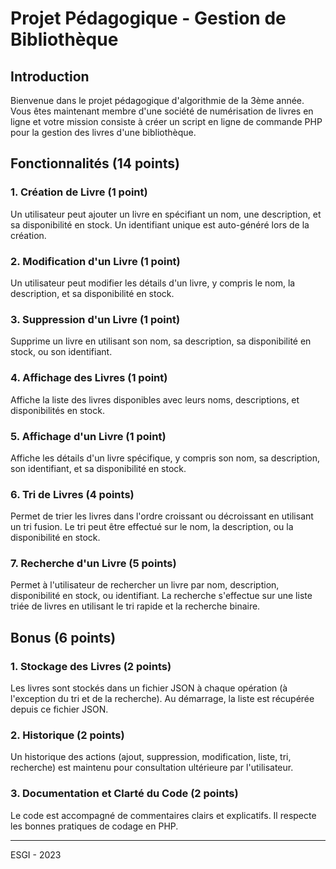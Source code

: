 # Projet Pédagogique - Gestion de Bibliothèque

## Introduction

Bienvenue dans le projet pédagogique d'algorithmie de la 3ème année. Vous êtes maintenant membre d'une société de numérisation de livres en ligne et votre mission consiste à créer un script en ligne de commande PHP pour la gestion des livres d'une bibliothèque.

## Fonctionnalités (14 points)

### 1. Création de Livre (1 point)

Un utilisateur peut ajouter un livre en spécifiant un nom, une description, et sa disponibilité en stock. Un identifiant unique est auto-généré lors de la création.

### 2. Modification d'un Livre (1 point)

Un utilisateur peut modifier les détails d'un livre, y compris le nom, la description, et sa disponibilité en stock.

### 3. Suppression d'un Livre (1 point)

Supprime un livre en utilisant son nom, sa description, sa disponibilité en stock, ou son identifiant.

### 4. Affichage des Livres (1 point)

Affiche la liste des livres disponibles avec leurs noms, descriptions, et disponibilités en stock.

### 5. Affichage d'un Livre (1 point)

Affiche les détails d'un livre spécifique, y compris son nom, sa description, son identifiant, et sa disponibilité en stock.

### 6. Tri de Livres (4 points)

Permet de trier les livres dans l'ordre croissant ou décroissant en utilisant un tri fusion. Le tri peut être effectué sur le nom, la description, ou la disponibilité en stock.

### 7. Recherche d'un Livre (5 points)

Permet à l'utilisateur de rechercher un livre par nom, description, disponibilité en stock, ou identifiant. La recherche s'effectue sur une liste triée de livres en utilisant le tri rapide et la recherche binaire.

## Bonus (6 points)

### 1. Stockage des Livres (2 points)

Les livres sont stockés dans un fichier JSON à chaque opération (à l'exception du tri et de la recherche). Au démarrage, la liste est récupérée depuis ce fichier JSON.

### 2. Historique (2 points)

Un historique des actions (ajout, suppression, modification, liste, tri, recherche) est maintenu pour consultation ultérieure par l'utilisateur.

### 3. Documentation et Clarté du Code (2 points)

Le code est accompagné de commentaires clairs et explicatifs. Il respecte les bonnes pratiques de codage en PHP.

---

ESGI - 2023

